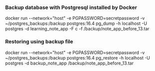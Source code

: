 ### Backup database with Postgresql installed by Docker
docker run --network="host" -e PGPASSWORD=secretpassword -v ~/postgres_backups:/backup postgres:16.4 pg_dump -h localhost -U postgres -d learning_note_app -F c -f /backup/note_app_before_13.tar

### Restoring using backup file
docker run --network="host" -e PGPASSWORD=secretpassword -v ~/postgres_backups:/backup postgres:16.4 pg_restore -h localhost -U postgres -d backup_note_app /backup/note_app_before_13.tar